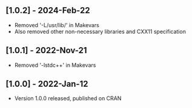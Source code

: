 ## [1.0.2] - 2024-Feb-22

- Removed '-L/usr/lib/' in Makevars
- Also removed other non-necessary libraries and CXX11 specification


## [1.0.1] - 2022-Nov-21

- Removed '-lstdc++' in Makevars


## [1.0.0] - 2022-Jan-12

- Version 1.0.0 released, published on CRAN